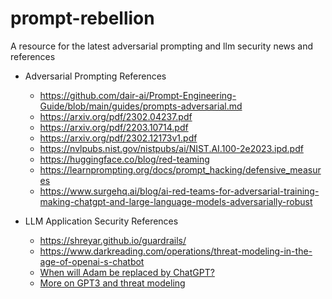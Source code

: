 # prompt-rebellion
A resource for the latest adversarial prompting and llm security news and references

- Adversarial Prompting References
  - https://github.com/dair-ai/Prompt-Engineering-Guide/blob/main/guides/prompts-adversarial.md
  - https://arxiv.org/pdf/2302.04237.pdf
  - https://arxiv.org/pdf/2203.10714.pdf
  - https://arxiv.org/pdf/2302.12173v1.pdf
  - https://nvlpubs.nist.gov/nistpubs/ai/NIST.AI.100-2e2023.ipd.pdf
  - https://huggingface.co/blog/red-teaming
  - https://learnprompting.org/docs/prompt_hacking/defensive_measures
  - https://www.surgehq.ai/blog/ai-red-teams-for-adversarial-training-making-chatgpt-and-large-language-models-adversarially-robust

- LLM Application Security References
  - https://shreyar.github.io/guardrails/
  - https://www.darkreading.com/operations/threat-modeling-in-the-age-of-openai-s-chatbot
  - [When will Adam be replaced by ChatGPT?](https://youtu.be/9k3scZFKYYA)
  - [More on GPT3 and threat modeling](https://shostack.org/blog/more-on-gpt3/)
